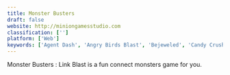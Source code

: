 ```yaml
---
title: Monster Busters
draft: false 
website: http://miniongamesstudio.com
classification: ['']
platform: ['Web']
keywords: ['Agent Dash', 'Angry Birds Blast', 'Bejeweled', 'Candy Crush Jelly Saga', 'Candy Crush Saga', 'Cats Match 3', 'Clash Royale', 'Clash of Clans', 'Cookie Jam', 'Farm Heroes Saga', 'Fieldrunners Attack', 'Fruit Jelly Mania', 'Grand Battle', 'Gweled', 'KDiamond', 'Pet Rescue Saga', 'Runes of Camelot', 'Small Lime', 'Tower Duel', 'Utilizer Deluxe']
---
```

Monster Busters : Link Blast is a fun connect monsters game for you.